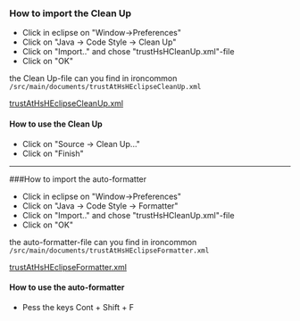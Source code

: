 ### How to import the Clean Up

* Click in eclipse on "Window->Preferences"
* Click on "Java -> Code Style -> Clean Up"
* Click on "Import.." and chose "trustHsHCleanUp.xml"-file
* Click on "OK"

the Clean Up-file can you find in ironcommon `/src/main/documents/trustAtHsHEclipseCleanUp.xml`

[trustAtHsHEclipseCleanUp.xml](https://github.com/trustathsh/ironcommon/blob/master/src/main/documents/trustAtHsHEclipseCleanUp.xml)

#### How to use the Clean Up

* Click on "Source -> Clean Up..."
* Click on "Finish"

--------------------------------------------------------------------------------------

###How to import the auto-formatter

* Click in eclipse on "Window->Preferences"
* Click on "Java -> Code Style -> Formatter"
* Click on "Import.." and chose "trustHsHCleanUp.xml"-file
* Click on "OK"

the auto-formatter-file can you find in ironcommon `/src/main/documents/trustAtHsHEclipseFormatter.xml`

[trustAtHsHEclipseFormatter.xml](https://github.com/trustathsh/ironcommon/blob/master/src/main/documents/trustAtHsHEclipseFormatter.xml)
#### How to use the auto-formatter

* Pess the keys Cont + Shift + F